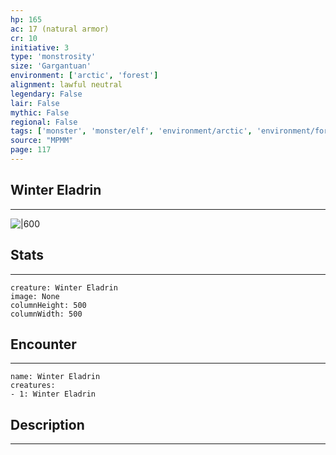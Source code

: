 ```yaml
---
hp: 165
ac: 17 (natural armor)
cr: 10
initiative: 3
type: 'monstrosity'    
size: 'Gargantuan'
environment: ['arctic', 'forest']
alignment: lawful neutral
legendary: False
lair: False
mythic: False
regional: False
tags: ['monster', 'monster/elf', 'environment/arctic', 'environment/forest']
source: "MPMM"
page: 117
---
```


## Winter Eladrin
---

![|600](D:/Program%20Files/5e.tools/img/bestiary/MPMM/Winter%20Eladrin.webp)

## Stats
---

```statblock
creature: Winter Eladrin
image: None
columnHeight: 500
columnWidth: 500
```

## Encounter
---

```encounter-table
name: Winter Eladrin
creatures:
- 1: Winter Eladrin
```

## Description
---




